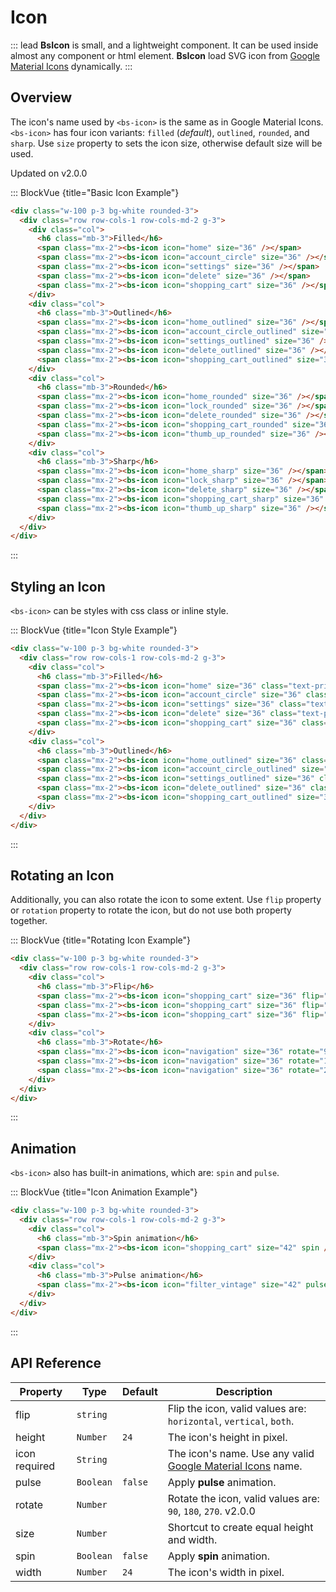 # Icon

::: lead
**BsIcon** is small, and a lightweight component. It can be used inside almost
any component or html element. **BsIcon** load SVG icon from
[Google Material Icons](https://fonts.google.com/icons?icon.set=Material+Icons) dynamically.
:::

## Overview

The icon's name used by `<bs-icon>` is the same as in Google Material Icons.
`<bs-icon>` has four icon variants: `filled` (*default*), `outlined`, `rounded`, 
and `sharp`. Use `size` property to sets the icon size, otherwise default size will be used.

<SmallNote color="teal">Updated on v2.0.0</SmallNote>

::: BlockVue {title="Basic Icon Example"}

```html
<div class="w-100 p-3 bg-white rounded-3">
  <div class="row row-cols-1 row-cols-md-2 g-3">
    <div class="col">
      <h6 class="mb-3">Filled</h6>
      <span class="mx-2"><bs-icon icon="home" size="36" /></span>
      <span class="mx-2"><bs-icon icon="account_circle" size="36" /></span>
      <span class="mx-2"><bs-icon icon="settings" size="36" /></span>
      <span class="mx-2"><bs-icon icon="delete" size="36" /></span>
      <span class="mx-2"><bs-icon icon="shopping_cart" size="36" /></span>
    </div>
    <div class="col">
      <h6 class="mb-3">Outlined</h6>
      <span class="mx-2"><bs-icon icon="home_outlined" size="36" /></span>
      <span class="mx-2"><bs-icon icon="account_circle_outlined" size="36" /></span>
      <span class="mx-2"><bs-icon icon="settings_outlined" size="36" /></span>
      <span class="mx-2"><bs-icon icon="delete_outlined" size="36" /></span>
      <span class="mx-2"><bs-icon icon="shopping_cart_outlined" size="36" /></span>
    </div>
    <div class="col">
      <h6 class="mb-3">Rounded</h6>
      <span class="mx-2"><bs-icon icon="home_rounded" size="36" /></span>
      <span class="mx-2"><bs-icon icon="lock_rounded" size="36" /></span>
      <span class="mx-2"><bs-icon icon="delete_rounded" size="36" /></span>
      <span class="mx-2"><bs-icon icon="shopping_cart_rounded" size="36" /></span>
      <span class="mx-2"><bs-icon icon="thumb_up_rounded" size="36" /></span>
    </div>
    <div class="col">
      <h6 class="mb-3">Sharp</h6>
      <span class="mx-2"><bs-icon icon="home_sharp" size="36" /></span>
      <span class="mx-2"><bs-icon icon="lock_sharp" size="36" /></span>
      <span class="mx-2"><bs-icon icon="delete_sharp" size="36" /></span>
      <span class="mx-2"><bs-icon icon="shopping_cart_sharp" size="36" /></span>
      <span class="mx-2"><bs-icon icon="thumb_up_sharp" size="36" /></span>
    </div>
  </div>
</div>

```
:::

## Styling an Icon

`<bs-icon>` can be styles with css class or inline style.

::: BlockVue {title="Icon Style Example"}

```html
<div class="w-100 p-3 bg-white rounded-3">
  <div class="row row-cols-1 row-cols-md-2 g-3">
    <div class="col">
      <h6 class="mb-3">Filled</h6>
      <span class="mx-2"><bs-icon icon="home" size="36" class="text-primary" /></span>
      <span class="mx-2"><bs-icon icon="account_circle" size="36" class="text-primary" /></span>
      <span class="mx-2"><bs-icon icon="settings" size="36" class="text-primary" /></span>
      <span class="mx-2"><bs-icon icon="delete" size="36" class="text-primary" /></span>
      <span class="mx-2"><bs-icon icon="shopping_cart" size="36" class="text-primary" /></span>
    </div>
    <div class="col">
      <h6 class="mb-3">Outlined</h6>
      <span class="mx-2"><bs-icon icon="home_outlined" size="36" class="text-orange" /></span>
      <span class="mx-2"><bs-icon icon="account_circle_outlined" size="36" class="text-orange" /></span>
      <span class="mx-2"><bs-icon icon="settings_outlined" size="36" class="text-orange" /></span>
      <span class="mx-2"><bs-icon icon="delete_outlined" size="36" class="text-orange" /></span>
      <span class="mx-2"><bs-icon icon="shopping_cart_outlined" size="36" class="text-orange" /></span>
    </div>
  </div>
</div>

```
:::


## Rotating an Icon

Additionally, you can also rotate the icon to some extent. Use `flip` property or `rotation` 
property to rotate the icon, but do not use both property together.

::: BlockVue {title="Rotating Icon Example"}

```html
<div class="w-100 p-3 bg-white rounded-3">
  <div class="row row-cols-1 row-cols-md-2 g-3">
    <div class="col">
      <h6 class="mb-3">Flip</h6>
      <span class="mx-2"><bs-icon icon="shopping_cart" size="36" flip="horizontal" /></span>
      <span class="mx-2"><bs-icon icon="shopping_cart" size="36" flip="vertical" /></span>
      <span class="mx-2"><bs-icon icon="shopping_cart" size="36" flip="both" /></span>
    </div>
    <div class="col">
      <h6 class="mb-3">Rotate</h6>
      <span class="mx-2"><bs-icon icon="navigation" size="36" rotate="90" /></span>
      <span class="mx-2"><bs-icon icon="navigation" size="36" rotate="180" /></span>
      <span class="mx-2"><bs-icon icon="navigation" size="36" rotate="270" /></span>
    </div>
  </div>
</div>

```
:::


## Animation

`<bs-icon>` also has built-in animations, which are: `spin` and `pulse`.

::: BlockVue {title="Icon Animation Example"}

```html
<div class="w-100 p-3 bg-white rounded-3">
  <div class="row row-cols-1 row-cols-md-2 g-3">
    <div class="col">
      <h6 class="mb-3">Spin animation</h6>
      <span class="mx-2"><bs-icon icon="shopping_cart" size="42" spin /></span>
    </div>
    <div class="col">
      <h6 class="mb-3">Pulse animation</h6>
      <span class="mx-2"><bs-icon icon="filter_vintage" size="42" pulse /></span>
    </div>
  </div>
</div>

```
:::


## API Reference

<BsTabs v-model="tabs1active" variant="material" color="grey-700" class="doc-api-reference">
  <BsTab label="Props" url="#api-reference">
    <div class="doc-table-responsive doc-table-props">

| Property | Type     | Default | Description |
|----------|----------|---------|-------------|
| flip     | `string` |         | Flip the icon, valid values are: `horizontal`, `vertical`, `both`. |
| height   | `Number` | `24`    | The icon's height in pixel. |
| icon <Badge type="danger">required</Badge> | `String` |  | The icon's name. Use any valid [Google Material Icons](https://fonts.google.com/icons?icon.set=Material+Icons) name. |
| pulse    | `Boolean`| `false` | Apply **pulse** animation. |
| rotate   | `Number` |         | Rotate the icon, valid values are: `90`, `180`, `270`. <BsBadge color="info">v2.0.0</BsBadge> |
| size     | `Number` |         | Shortcut to create equal height and width. |
| spin     | `Boolean`| `false` | Apply **spin** animation. |
| width    | `Number` | `24`    | The icon's width in pixel. |

</div>
  </BsTab>
</BsTabs>


<script lang="ts" setup>
import { ref } from 'vue';

const tabs1active = ref(0);
</script>
